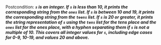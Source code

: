 Postcondition: ***`s` is an integer. If `s` is less than 10, it prints the corresponding string from the `ones` list. If `s` is between 10 and 19, it prints the corresponding string from the `teens` list. If `s` is 20 or greater, it prints the string representation of `s` using the `tens` list for the tens place and the `ones` list for the ones place, with a hyphen separating them if `s` is not a multiple of 10. This covers all integer values for `s`, including edge cases for 0-9, 10-19, and values 20 and above.***